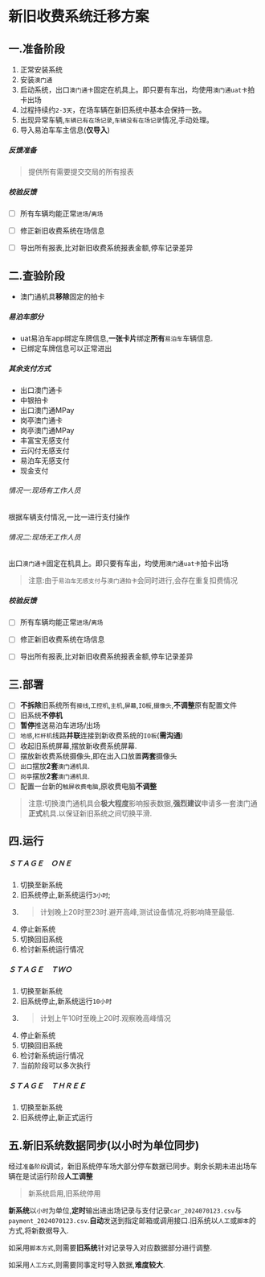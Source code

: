 # 新旧收费系统迁移方案

 

## 一.准备阶段

1. 正常安装系统
1. 安装`澳门通`
1. 启动系统，出口`澳门通卡`固定在机具上。即只要有车出，均使用`澳门通uat卡`拍卡出场
1. 过程持续约`2-3天`，在场车辆在新旧系统中基本会保持一致。
1. 出现异常车辆,`车辆已有在场记录`,`车辆没有在场记录`情况,手动处理。
1. 导入易泊车车主信息(**仅导入**)

##### 反馈准备

> 提供所有需要提交交局的所有报表

##### 校验反馈

- [ ] 所有车辆均能正常`进场`/`离场`
- [ ] 修正新旧收费系统在场信息
- [ ] 导出所有报表,比对新旧收费系统报表金额,停车记录差异


## 二.查验阶段

- 澳门通机具**移除**固定的拍卡

##### 易泊车部分

- uat易泊车app绑定车牌信息,**一张卡片**绑定**所有**`易泊车`车辆信息.
- 已绑定车牌信息可以正常进出

##### 其余支付方式


- 出口澳门通卡
- 中银拍卡
- 出口澳门通MPay
- 岗亭澳门通卡
- 岗亭澳门通MPay
- 丰富宝无感支付
- 云闪付无感支付
- 易泊车无感支付
- 现金支付


###### 情况一:现场有工作人员

根据车辆支付情况,一比一进行支付操作

###### 情况二:现场无工作人员

出口`澳门通卡`固定在机具上。即只要有车出，均使用`澳门通uat卡`拍卡出场

> 注意:由于`易泊车无感支付`与`澳门通拍卡`会同时进行,会存在重复扣费情况

##### 校验反馈

- [ ] 所有车辆均能正常`进场`/`离场`
- [ ] 修正新旧收费系统在场信息
- [ ] 导出所有报表,比对新旧收费系统报表金额,停车记录差异


## 三.部署

- [ ] **不拆除**旧系统所有`接线`,`工控机`,`主机`,`屏幕`,`IO板`,`摄像头`,**不调整**原有配置文件
- [ ] 旧系统**不停机**
- [ ] **暂停**推送易泊车进场/出场
- [ ] `地感`,`栏杆机`线路**并联**连接到新收费系统的`IO板`(**需沟通**)
- [ ] 收起旧系统屏幕,摆放新收费系统屏幕.
- [ ] 摆放新收费系统摄像头,即在出入口放置**两套**摄像头
- [ ] `出口`摆放**2套**`澳门通机具`.
- [ ] `岗亭`摆放**2套**`澳门通机具`.
- [ ] 配置一台新的`触屏收费电脑`,原收费电脑**不调整**

> 注意:切换澳门通机具会**极大程度**影响报表数据,**强烈建议**申请多一套澳门通**正式**机具.以保证新旧系统之间切换平滑.


## 四.运行


##### ＳＴＡＧＥ　ＯＮＥ

1. 切换至新系统
2. 旧系统停止,新系统运行`3小时`;
3. > 计划晚上20时至23时.避开高峰,测试设备情况,将影响降至最低.
4. 停止新系统
5. 切换回旧系统
6. 检讨新系统运行情况


##### ＳＴＡＧＥ　ＴＷＯ

1. 切换至新系统
2. 旧系统停止,新系统运行`10小时`
3. > 计划上午10时至晚上20时.观察晚高峰情况
4. 停止新系统
5. 切换回旧系统
6. 检讨新系统运行情况
7. 当前阶段可以多次执行

##### ＳＴＡＧＥ　ＴＨＲＥＥ

1. 切换至新系统
2. 旧系统停止,新正式运行


## 五.新旧系统数据同步(以小时为单位同步)

经过`准备阶段`调试，新旧系统停车场大部分停车数据已同步。剩余长期未进出场车辆在是试运行阶段**人工调整**

> 新系统启用,旧系统停用

**新系统**以`小时`为单位,**定时**输出进出场记录与支付记录`car_2024070123.csv`与`payment_2024070123.csv`.**自动**发送到指定邮箱或调用接口.旧系统以`人工`或`脚本`的方式,将新数据导入.

如采用`脚本方式`,则需要**旧系统**针对记录导入对应数据部分进行调整.

如采用`人工方式`,则需要同事定时导入数据,**难度较大**.


 


